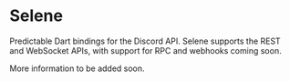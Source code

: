 # Selene
Predictable Dart bindings for the Discord API. Selene supports the REST and WebSocket APIs, with support for RPC and webhooks coming soon.  
  
More information to be added soon.
